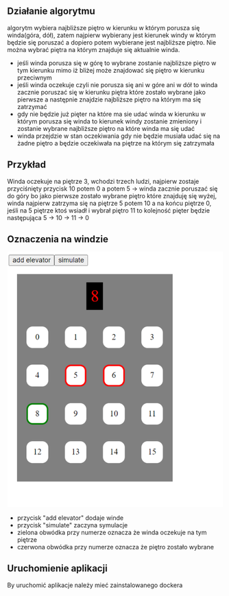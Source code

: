 

## Działanie algorytmu
algorytm wybiera najbliższe piętro w kierunku w którym porusza się winda(góra, dół), zatem najpierw wybierany jest kierunek windy w którym będzie się poruszać
a dopiero potem wybierane jest najbliższe piętro. Nie można wybrać piętra na którym znajduje się aktualnie winda.

* jeśli winda porusza się w górę to wybrane zostanie najbliższe piętro w tym kierunku mimo iż bliżej 
może znajdować się piętro w kierunku przeciwnym
* jeśli winda oczekuje czyli nie porusza się ani w góre ani w dół to winda zacznie poruszać 
się w kierunku piętra które zostało wybrane jako pierwsze a następnie znajdzie
najbliższe piętro na którym ma się zatrzymać
* gdy nie będzie już pięter na które ma sie udać winda w kierunku w którym porusza się winda 
to kierunek windy zostanie zmieniony i zostanie wybrane najbliższe piętro na które winda ma się udać
* winda przejdzie w stan oczekiwania gdy nie będzie musiała udać się na żadne piętro
a będzie oczekiwała na piętrze na którym się zatrzymała

## Przykład
Winda oczekuje na piętrze 3, wchodzi trzech ludzi, najpierw zostaje przyciśnięty przycisk 10
potem 0 a potem 5 -> winda zacznie poruszać się do góry bo jako pierwsze zostało wybrane piętro
które znajduję się wyżej, winda najpierw zatrzyma się na piętrze 5 potem 10  a na końcu piętrze 0,
jeśli na 5 piętrze ktoś wsiadł i wybrał piętro 11 to kolejność pięter będzie następująca 5 -> 10 -> 11 -> 0

## Oznaczenia na windzie

![](screenshots/img.png)
* przycisk "add elevator" dodaje winde
* przycisk "simulate" zaczyna symulacje
* zielona obwódka przy numerze oznacza że winda oczekuje na tym piętrze
* czerwona obwódka przy numerze oznacza że piętro zostało wybrane

## Uruchomienie aplikacji
By uruchomić aplikacje należy mieć zainstalowanego dockera
